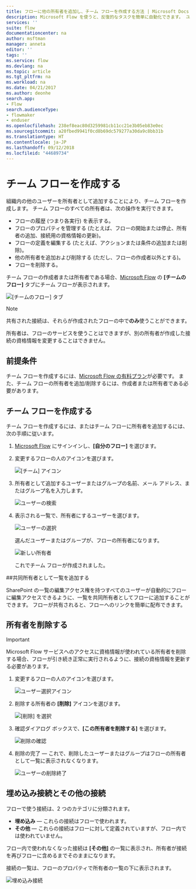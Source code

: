 ```yaml
---
title: フローに他の所有者を追加し、チーム フローを作成する方法 | Microsoft Docs
description: Microsoft Flow を使うと、反復的なタスクを簡単に自動化できます。 ユーザーまたはグループを所有者として追加し、共同作業によりフローの設計および管理ができます。
services: ''
suite: flow
documentationcenter: na
author: msftman
manager: anneta
editor: ''
tags: ''
ms.service: flow
ms.devlang: na
ms.topic: article
ms.tgt_pltfrm: na
ms.workload: na
ms.date: 04/21/2017
ms.author: deonhe
search.app:
- Flow
search.audienceType:
- flowmaker
- enduser
ms.openlocfilehash: 238ef8eac80d3259981cb11cc21e3b05eb83e0ec
ms.sourcegitcommit: a20fbed9941f0cd8b69dc579277a30da9c8bb31b
ms.translationtype: HT
ms.contentlocale: ja-JP
ms.lasthandoff: 09/12/2018
ms.locfileid: "44689734"
---
```

# <a name="create-team-flows"></a>チーム フローを作成する
組織内の他のユーザーを所有者として追加することにより、チーム フローを作成します。 チーム フローのすべての所有者は、次の操作を実行できます。

* フローの履歴 (つまり各実行) を表示する。
* フローのプロパティを管理する (たとえば、フローの開始または停止、所有者の追加、接続用の資格情報の更新)。
* フローの定義を編集する (たとえば、アクションまたは条件の追加または削除)。
* 他の所有者を追加および削除する (ただし、フローの作成者以外とする)。
* フローを削除する。

チーム フローの作成者または所有者である場合、[Microsoft Flow](https://flow.microsoft.com) の **[チームのフロー]** タブにチーム フローが表示されます。

![[チームのフロー] タブ](./media/create-team-flows/addowner5.png)

> [!NOTE]
> 共有された接続は、それらが作成されたフローの中で**のみ**使うことができます。
> 
> 

所有者は、フローのサービスを使うことはできますが、別の所有者が作成した接続の資格情報を変更することはできません。

## <a name="prerequisites"></a>前提条件
チーム フローを作成するには、[Microsoft Flow の有料プラン](https://flow.microsoft.com/pricing/)が必要です。 また、チーム フローの所有者を追加/削除するには、作成者または所有者である必要があります。

## <a name="create-a-team-flow"></a>チーム フローを作成する
チーム フローを作成するには、またはチーム フローに所有者を追加するには、次の手順に従います。

1. [Microsoft Flow](https://flow.microsoft.com) にサインインし、**[自分のフロー]** を選びます。
2. 変更するフローの人のアイコンを選びます。
   
    ![[チーム] アイコン](./media/create-team-flows/addowner1.png)
3. 所有者として追加するユーザーまたはグループの名前、メール アドレス、またはグループ名を入力します。
   
    ![ユーザーの検索](./media/create-team-flows/addowner2.png)
4. 表示される一覧で、所有者にするユーザーを選びます。
   
    ![ユーザーの選択](./media/create-team-flows/addowner3.png)
   
     選んだユーザーまたはグループが、フローの所有者になります。
   
    ![新しい所有者](./media/create-team-flows/addowner4.png)
   
     これでチーム フローが作成されました。

##<a name="add-a-list-as-a-co-owner"></a>共同所有者として一覧を追加する

SharePoint の一覧の編集アクセス権を持つすべてのユーザーが自動的にフローに編集アクセスできるように、一覧を共同所有者としてフローに追加することができます。 フローが共有されると、フローへのリンクを簡単に配布できます。

## <a name="remove-an-owner"></a>所有者を削除する
> [!IMPORTANT]
> Microsoft Flow サービスへのアクセスに資格情報が使われている所有者を削除する場合、フローが引き続き正常に実行されるように、接続の資格情報を更新する必要があります。
> 
> 

1. 変更するフローの人のアイコンを選びます。
   
    ![ユーザー選択アイコン](./media/create-team-flows/removeowner1.png)
2. 削除する所有者の **[削除]** アイコンを選びます。
   
    ![[削除] を選択](./media/create-team-flows/removeowner2.png)
3. 確認ダイアログ ボックスで、**[この所有者を削除する]** を選びます。
   
    ![削除の確認](./media/create-team-flows/removeowner3.png)
4. 削除の完了 &mdash; これで、削除したユーザーまたはグループはフローの所有者として一覧に表示されなくなります。
   
    ![ユーザーの削除終了](./media/create-team-flows/removeowner4.png)

## <a name="embedded-and-other-connections"></a>埋め込み接続とその他の接続
フローで使う接続は、2 つのカテゴリに分類されます。

* **埋め込み** &mdash; これらの接続はフローで使われます。
* **その他** &mdash; これらの接続はフローに対して定義されていますが、フロー内では使われていません。

フロー内で使われなくなった接続は **[その他]** の一覧に表示され、所有者が接続を再びフローに含めるまでそのままになります。

接続の一覧は、フローのプロパティで所有者の一覧の下に表示されます。

![埋め込み接続](./media/create-team-flows/embeddedconnections.png)

